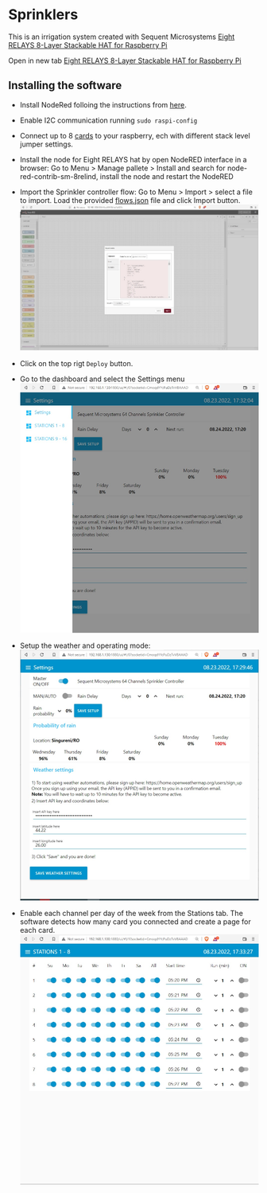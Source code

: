 # Sprinklers 

This is an irrigation system created with Sequent Microsystems [Eight RELAYS 8-Layer Stackable HAT for Raspberry Pi](https://sequentmicrosystems.com/collections/industrial-automation/products/8-relays-stackable-card-for-raspberry-pi)

Open in new tab  <a href="https://sequentmicrosystems.com/collections/industrial-automation/products/8-relays-stackable-card-for-raspberry-pi" target="_blank">Eight RELAYS 8-Layer Stackable HAT for Raspberry Pi</a>

## Installing the software

* Install NodeRed folloing the instructions from [here](https://help.ubidots.com/en/articles/1958375-how-to-install-node-red-in-raspberry-pi).

* Enable I2C communication running ```sudo raspi-config```

* Connect up to 8 [cards](https://sequentmicrosystems.com/collections/industrial-automation/products/8-relays-stackable-card-for-raspberry-pi) to your raspberry, ech with different stack level jumper settings.  

* Install the node for Eight RELAYS hat by open NodeRED interface in a browser: Go to Menu > Manage pallete > Install and search for node-red-contrib-sm-8relind, install the node and restart the NodeRED

* Import the Sprinkler controller flow: Go to Menu > Import > select a file to import. Load the provided [flows.json](https://github.com/SequentMicrosystems/8relind-rpi/blob/main/node-red/Sprinklers/flows.json) file and click Import button.
![import](Pic/Import1.jpg)

* Click on the top rigt ```Deploy``` button.

* Go to the dashboard and select  the Settings menu
![Settings](Pic/Settings2.jpg)

* Setup the weather and operating mode:
![Settings1](Pic/Settings1.jpg)

* Enable each channel per day of the week from the Stations tab. The software detects how many card you connected and create a page for each card.
![Stations1-8](Pic/Stations1-8.jpg)


